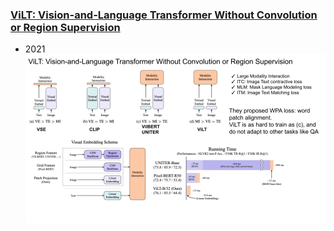 ### [ViLT: Vision-and-Language Transformer Without Convolution or Region Supervision](https://arxiv.org/pdf/2102.03334.pdf)
- 2021
![figures](figures/ViLT.png)
